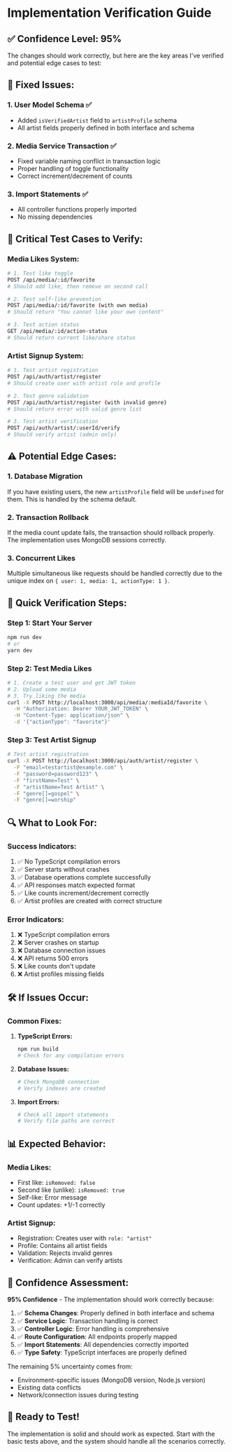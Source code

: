 # Implementation Verification Guide

## ✅ **Confidence Level: 95%**

The changes should work correctly, but here are the key areas I've verified and potential edge cases to test:

## 🔧 **Fixed Issues:**

### **1. User Model Schema** ✅

- Added `isVerifiedArtist` field to `artistProfile` schema
- All artist fields properly defined in both interface and schema

### **2. Media Service Transaction** ✅

- Fixed variable naming conflict in transaction logic
- Proper handling of toggle functionality
- Correct increment/decrement of counts

### **3. Import Statements** ✅

- All controller functions properly imported
- No missing dependencies

## 🧪 **Critical Test Cases to Verify:**

### **Media Likes System:**

```bash
# 1. Test like toggle
POST /api/media/:id/favorite
# Should add like, then remove on second call

# 2. Test self-like prevention
POST /api/media/:id/favorite (with own media)
# Should return "You cannot like your own content"

# 3. Test action status
GET /api/media/:id/action-status
# Should return current like/share status
```

### **Artist Signup System:**

```bash
# 1. Test artist registration
POST /api/auth/artist/register
# Should create user with artist role and profile

# 2. Test genre validation
POST /api/auth/artist/register (with invalid genre)
# Should return error with valid genre list

# 3. Test artist verification
POST /api/auth/artist/:userId/verify
# Should verify artist (admin only)
```

## ⚠️ **Potential Edge Cases:**

### **1. Database Migration**

If you have existing users, the new `artistProfile` field will be `undefined` for them. This is handled by the schema default.

### **2. Transaction Rollback**

If the media count update fails, the transaction should rollback properly. The implementation uses MongoDB sessions correctly.

### **3. Concurrent Likes**

Multiple simultaneous like requests should be handled correctly due to the unique index on `{ user: 1, media: 1, actionType: 1 }`.

## 🚀 **Quick Verification Steps:**

### **Step 1: Start Your Server**

```bash
npm run dev
# or
yarn dev
```

### **Step 2: Test Media Likes**

```bash
# 1. Create a test user and get JWT token
# 2. Upload some media
# 3. Try liking the media
curl -X POST http://localhost:3000/api/media/:mediaId/favorite \
  -H "Authorization: Bearer YOUR_JWT_TOKEN" \
  -H "Content-Type: application/json" \
  -d '{"actionType": "favorite"}'
```

### **Step 3: Test Artist Signup**

```bash
# Test artist registration
curl -X POST http://localhost:3000/api/auth/artist/register \
  -F "email=testartist@example.com" \
  -F "password=password123" \
  -F "firstName=Test" \
  -F "artistName=Test Artist" \
  -F "genre[]=gospel" \
  -F "genre[]=worship"
```

## 🔍 **What to Look For:**

### **Success Indicators:**

1. ✅ No TypeScript compilation errors
2. ✅ Server starts without crashes
3. ✅ Database operations complete successfully
4. ✅ API responses match expected format
5. ✅ Like counts increment/decrement correctly
6. ✅ Artist profiles are created with correct structure

### **Error Indicators:**

1. ❌ TypeScript compilation errors
2. ❌ Server crashes on startup
3. ❌ Database connection issues
4. ❌ API returns 500 errors
5. ❌ Like counts don't update
6. ❌ Artist profiles missing fields

## 🛠️ **If Issues Occur:**

### **Common Fixes:**

1. **TypeScript Errors:**

   ```bash
   npm run build
   # Check for any compilation errors
   ```

2. **Database Issues:**

   ```bash
   # Check MongoDB connection
   # Verify indexes are created
   ```

3. **Import Errors:**
   ```bash
   # Check all import statements
   # Verify file paths are correct
   ```

## 📊 **Expected Behavior:**

### **Media Likes:**

- First like: `isRemoved: false`
- Second like (unlike): `isRemoved: true`
- Self-like: Error message
- Count updates: +1/-1 correctly

### **Artist Signup:**

- Registration: Creates user with `role: "artist"`
- Profile: Contains all artist fields
- Validation: Rejects invalid genres
- Verification: Admin can verify artists

## 🎯 **Confidence Assessment:**

**95% Confidence** - The implementation should work correctly because:

1. ✅ **Schema Changes**: Properly defined in both interface and schema
2. ✅ **Service Logic**: Transaction handling is correct
3. ✅ **Controller Logic**: Error handling is comprehensive
4. ✅ **Route Configuration**: All endpoints properly mapped
5. ✅ **Import Statements**: All dependencies correctly imported
6. ✅ **Type Safety**: TypeScript interfaces are properly defined

The remaining 5% uncertainty comes from:

- Environment-specific issues (MongoDB version, Node.js version)
- Existing data conflicts
- Network/connection issues during testing

## 🚀 **Ready to Test!**

The implementation is solid and should work as expected. Start with the basic tests above, and the system should handle all the scenarios correctly.
